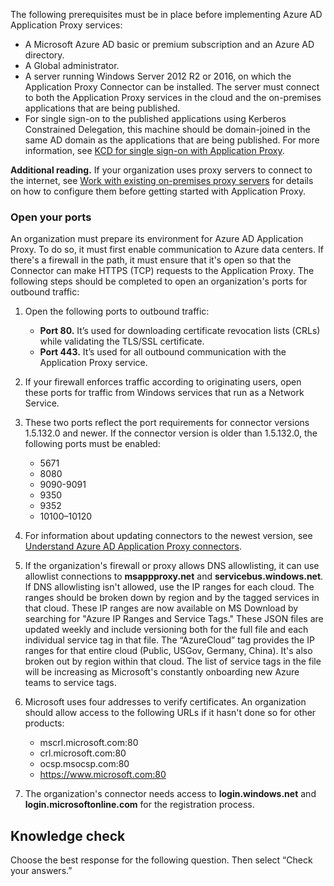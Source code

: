 The following prerequisites must be in place before implementing Azure AD Application Proxy services:

 -  A Microsoft Azure AD basic or premium subscription and an Azure AD directory.
 -  A Global administrator.
 -  A server running Windows Server 2012 R2 or 2016, on which the Application Proxy Connector can be installed. The server must connect to both the Application Proxy services in the cloud and the on-premises applications that are being published.
 -  For single sign-on to the published applications using Kerberos Constrained Delegation, this machine should be domain-joined in the same AD domain as the applications that are being published. For more information, see [KCD for single sign-on with Application Proxy](/azure/active-directory/manage-apps/application-proxy-configure-single-sign-on-with-kcd?azure-portal=true).

**Additional reading.** If your organization uses proxy servers to connect to the internet, see [Work with existing on-premises proxy servers](/azure/active-directory/manage-apps/application-proxy-configure-connectors-with-proxy-servers?azure-portal=true) for details on how to configure them before getting started with Application Proxy.

### Open your ports

An organization must prepare its environment for Azure AD Application Proxy. To do so, it must first enable communication to Azure data centers. If there's a firewall in the path, it must ensure that it's open so that the Connector can make HTTPS (TCP) requests to the Application Proxy. The following steps should be completed to open an organization's ports for outbound traffic:

1.  Open the following ports to outbound traffic:
    
     -  **Port 80.** It’s used for downloading certificate revocation lists (CRLs) while validating the TLS/SSL certificate.
     -  **Port 443.** It’s used for all outbound communication with the Application Proxy service.
2.  If your firewall enforces traffic according to originating users, open these ports for traffic from Windows services that run as a Network Service.
3.  These two ports reflect the port requirements for connector versions 1.5.132.0 and newer. If the connector version is older than 1.5.132.0, the following ports must be enabled:
    
     -  5671
     -  8080
     -  9090-9091
     -  9350
     -  9352
     -  10100–10120
4.  For information about updating connectors to the newest version, see [Understand Azure AD Application Proxy connectors](/azure/active-directory/manage-apps/application-proxy-connectors?azure-portal=true).
5.  If the organization's firewall or proxy allows DNS allowlisting, it can use allowlist connections to **msappproxy.net** and **servicebus.windows.net**. If DNS allowlisting isn't allowed, use the IP ranges for each cloud. The ranges should be broken down by region and by the tagged services in that cloud. These IP ranges are now available on MS Download by searching for "Azure IP Ranges and Service Tags." These JSON files are updated weekly and include versioning both for the full file and each individual service tag in that file. The “AzureCloud” tag provides the IP ranges for that entire cloud (Public, USGov, Germany, China). It's also broken out by region within that cloud. The list of service tags in the file will be increasing as Microsoft's constantly onboarding new Azure teams to service tags.
6.  Microsoft uses four addresses to verify certificates. An organization should allow access to the following URLs if it hasn't done so for other products:
    
     -  mscrl.microsoft.com:80
     -  crl.microsoft.com:80
     -  ocsp.msocsp.com:80
     -  https://www.microsoft.com:80
7.  The organization's connector needs access to **login.windows.net** and **login.microsoftonline.com** for the registration process.

## Knowledge check

Choose the best response for the following question. Then select “Check your answers.”